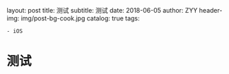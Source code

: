 layout:     post
title:      测试
subtitle:   测试
date:       2018-06-05
author:     ZYY
header-img: img/post-bg-cook.jpg
catalog: true
tags:

    - iOS

# 测试

